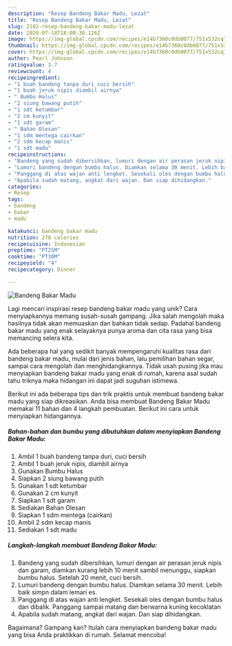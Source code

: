 ```yaml
---
description: "Resep Bandeng Bakar Madu, Lezat"
title: "Resep Bandeng Bakar Madu, Lezat"
slug: 2102-resep-bandeng-bakar-madu-lezat
date: 2020-07-18T18:00:30.126Z
image: https://img-global.cpcdn.com/recipes/e14b7360c0db0077/751x532cq70/bandeng-bakar-madu-foto-resep-utama.jpg
thumbnail: https://img-global.cpcdn.com/recipes/e14b7360c0db0077/751x532cq70/bandeng-bakar-madu-foto-resep-utama.jpg
cover: https://img-global.cpcdn.com/recipes/e14b7360c0db0077/751x532cq70/bandeng-bakar-madu-foto-resep-utama.jpg
author: Pearl Johnson
ratingvalue: 3.7
reviewcount: 4
recipeingredient:
- "1 buah bandeng tanpa duri cuci bersih"
- "1 buah jeruk nipis diambil airnya"
- " Bumbu Halus"
- "2 siung bawang putih"
- "1 sdt ketumbar"
- "2 cm kunyit"
- "1 sdt garam"
- " Bahan Olesan"
- "1 sdm mentega cairkan"
- "2 sdm kecap manis"
- "1 sdt madu"
recipeinstructions:
- "Bandeng yang sudah dibersihkan, lumuri dengan air perasan jeruk nipis dan garam, diamkan kurang lebih 10 menit sambil menunggu, siapkan bumbu halus. Setelah 20 menit, cuci bersih."
- "Lumuri bandeng dengan bumbu halus. Diamkan selama 30 menit. Lebih baik simpn dalam lemari es."
- "Panggang di atas wajan anti lengket. Sesekali oles dengan bumbu halus dan dibalik. Panggang sampai matang dan berwarna kuning kecoklatan"
- "Apabila sudah matang, angkat dari wajan. Dan siap dihidangkan."
categories:
- Resep
tags:
- bandeng
- bakar
- madu

katakunci: bandeng bakar madu 
nutrition: 278 calories
recipecuisine: Indonesian
preptime: "PT25M"
cooktime: "PT30M"
recipeyield: "4"
recipecategory: Dinner

---
```



![Bandeng Bakar Madu](https://img-global.cpcdn.com/recipes/e14b7360c0db0077/751x532cq70/bandeng-bakar-madu-foto-resep-utama.jpg)

Lagi mencari inspirasi resep bandeng bakar madu yang unik? Cara menyiapkannya memang susah-susah gampang. Jika salah mengolah maka hasilnya tidak akan memuaskan dan bahkan tidak sedap. Padahal bandeng bakar madu yang enak selayaknya punya aroma dan cita rasa yang bisa memancing selera kita.

Ada beberapa hal yang sedikit banyak mempengaruhi kualitas rasa dari bandeng bakar madu, mulai dari jenis bahan, lalu pemilihan bahan segar, sampai cara mengolah dan menghidangkannya. Tidak usah pusing jika mau menyiapkan bandeng bakar madu yang enak di rumah, karena asal sudah tahu triknya maka hidangan ini dapat jadi suguhan istimewa.




Berikut ini ada beberapa tips dan trik praktis untuk membuat bandeng bakar madu yang siap dikreasikan. Anda bisa membuat Bandeng Bakar Madu memakai 11 bahan dan 4 langkah pembuatan. Berikut ini cara untuk menyiapkan hidangannya.

<!--inarticleads1-->

##### Bahan-bahan dan bumbu yang dibutuhkan dalam menyiapkan Bandeng Bakar Madu:

1. Ambil 1 buah bandeng tanpa duri, cuci bersih
1. Ambil 1 buah jeruk nipis, diambil airnya
1. Gunakan  Bumbu Halus
1. Siapkan 2 siung bawang putih
1. Gunakan 1 sdt ketumbar
1. Gunakan 2 cm kunyit
1. Siapkan 1 sdt garam
1. Sediakan  Bahan Olesan
1. Siapkan 1 sdm mentega (cairkan)
1. Ambil 2 sdm kecap manis
1. Sediakan 1 sdt madu




<!--inarticleads2-->

##### Langkah-langkah membuat Bandeng Bakar Madu:

1. Bandeng yang sudah dibersihkan, lumuri dengan air perasan jeruk nipis dan garam, diamkan kurang lebih 10 menit sambil menunggu, siapkan bumbu halus. Setelah 20 menit, cuci bersih.
1. Lumuri bandeng dengan bumbu halus. Diamkan selama 30 menit. Lebih baik simpn dalam lemari es.
1. Panggang di atas wajan anti lengket. Sesekali oles dengan bumbu halus dan dibalik. Panggang sampai matang dan berwarna kuning kecoklatan
1. Apabila sudah matang, angkat dari wajan. Dan siap dihidangkan.




Bagaimana? Gampang kan? Itulah cara menyiapkan bandeng bakar madu yang bisa Anda praktikkan di rumah. Selamat mencoba!
